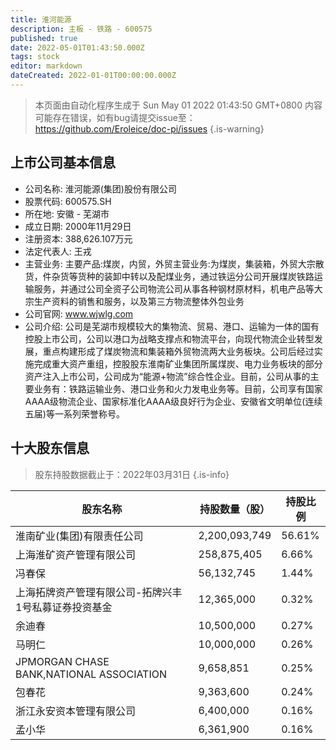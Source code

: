 ```yaml
---
title: 淮河能源
description: 主板 - 铁路 - 600575
published: true
date: 2022-05-01T01:43:50.000Z
tags: stock
editor: markdown
dateCreated: 2022-01-01T00:00:00.000Z
---
```


> 本页面由自动化程序生成于 Sun May 01 2022 01:43:50 GMT+0800
> 内容可能存在错误，如有bug请提交issue至：https://github.com/Eroleice/doc-pi/issues
{.is-warning}

## 上市公司基本信息
- 公司名称: 淮河能源(集团)股份有限公司
- 股票代码: 600575.SH
- 所在地: 安徽 - 芜湖市
- 成立日期: 2000年11月29日
- 注册资本: 388,626.107万元
- 法定代表人: 王戎
- 主营业务: 主要产品:煤炭，内贸，外贸主营业务:为煤炭，集装箱，外贸大宗散货，件杂货等货种的装卸中转以及配煤业务，通过铁运分公司开展煤炭铁路运输服务，并通过公司全资子公司物流公司从事各种钢材原材料，机电产品等大宗生产资料的销售和服务，以及第三方物流整体外包业务
- 公司官网: www.wjwlg.com
- 公司介绍: 公司是芜湖市规模较大的集物流、贸易、港口、运输为一体的国有控股上市公司，公司以港口为战略支撑点和物流平台，向现代物流企业转型发展，重点构建形成了煤炭物流和集装箱外贸物流两大业务板块。公司后经过实施完成重大资产重组，控股股东淮南矿业集团所属煤炭、电力业务板块的部分资产注入上市公司，公司成为“能源+物流”综合性企业。目前，公司从事的主要业务有：铁路运输业务、港口业务和火力发电业务等。目前，公司享有国家AAAA级物流企业、国家标准化AAAA级良好行为企业、安徽省文明单位(连续五届)等一系列荣誉称号。


## 十大股东信息
> 股东持股数据截止于：2022年03月31日
{.is-info}

| 股东名称 | 持股数量（股） | 持股比例 |
| --- | --- | --- |
| 淮南矿业(集团)有限责任公司 | 2,200,093,749 | 56.61% |
| 上海淮矿资产管理有限公司 | 258,875,405 | 6.66% |
| 冯春保 | 56,132,745 | 1.44% |
| 上海拓牌资产管理有限公司-拓牌兴丰1号私募证券投资基金 | 12,365,000 | 0.32% |
| 余迪春 | 10,500,000 | 0.27% |
| 马明仁 | 10,000,000 | 0.26% |
| JPMORGAN CHASE BANK,NATIONAL   ASSOCIATION | 9,658,851 | 0.25% |
| 包春花 | 9,363,600 | 0.24% |
| 浙江永安资本管理有限公司 | 6,400,000 | 0.16% |
| 孟小华 | 6,361,900 | 0.16% |




